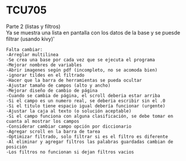 # TCU705
Parte 2 (listas y filtros)    
    Ya se muestra una lista en pantalla con los datos de la base y se puesde filtrar (usando kivy)'

    Falta cambiar:
    -Arreglar multilinea
    -Se crea una base por cada vez que se ejecuta el programa
    -Mejorar nombres de variables
    -Abrir imagenes según pdf (incompleto, no se acomoda bien)
    -ignorar tildes en el filtrado
    -Hacer que la barra de herramientas se pueda ocultar
    -Ajustar tamaño de campos (alto y ancho)
    -Mejorar diseño de cambio de página
    -Cuando se cambia de página, el scroll deberia estar arriba
    -Si el campo es un numero real, se deberia escribir sin el .0
    -Si el titulo tiene espacio igual debería funcionar (urgente)
    -Ajustar la caja al texto (o solución aceptable)
    -Si el campo funciona con alguna clasificación, se debe tomar en cuanta al mostrar los campos
    -Considerar cambiar campo opción por diccionario
    -Agregar scroll en la barra de tarea    
    -Optimizar filtrado, solo filtrar si es el filtro es diferente
    -Al eliminar y agregar filtros las palabras guardadas cambian de posición
    -Los filtros no funcionan si dejan filtros vacios